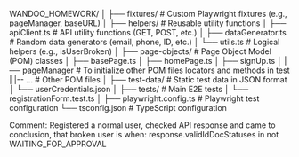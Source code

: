 WANDOO_HOMEWORK/
│
├── fixtures/                # Custom Playwright fixtures (e.g., pageManager, baseURL)
│
├── helpers/                 # Reusable utility functions
│   ├── apiClient.ts         # API utility functions (GET, POST, etc.)
│   ├── dataGenerator.ts     # Random data generators (email, phone, ID, etc.)
│   └── utils.ts             # Logical helpers (e.g., isUserBroken)
│
├── page-objects/            # Page Object Model (POM) classes
│   ├── basePage.ts
│   ├── homePage.ts
│   ├── signUp.ts
│   |── pageManager          # To initialize other POM files locators and methods in test
|   |-- ...                  # Other POM files
│
├── test-data/               # Static test data in JSON format
│   └── userCredentials.json
│
├── tests/                   # Main E2E tests
│   └── registrationForm.test.ts
│
├── playwright.config.ts     # Playwright test configuration
└── tsconfig.json            # TypeScript configuration

Comment:
Registered a normal user, checked API response and came to conclusion, that broken user is when:
response.validIdDocStatuses in not WAITING_FOR_APPROVAL 
